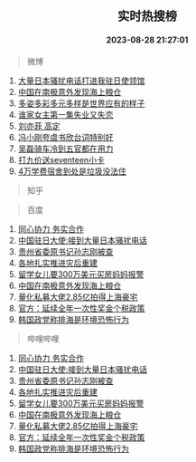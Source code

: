 <div align="center"><h2>实时热搜榜</h2><h4>2023-08-28 21:27:01</h4></div>

> 微博  

1. [大量日本骚扰电话打进我驻日使领馆](https://s.weibo.com/weibo?q=%23%E5%A4%A7%E9%87%8F%E6%97%A5%E6%9C%AC%E9%AA%9A%E6%89%B0%E7%94%B5%E8%AF%9D%E6%89%93%E8%BF%9B%E6%88%91%E9%A9%BB%E6%97%A5%E4%BD%BF%E9%A2%86%E9%A6%86%23&t=31&band_rank=1&Refer=top)<br />
2. [中国在南极意外发现海上粮仓](https://s.weibo.com/weibo?q=%23%E4%B8%AD%E5%9B%BD%E5%9C%A8%E5%8D%97%E6%9E%81%E6%84%8F%E5%A4%96%E5%8F%91%E7%8E%B0%E6%B5%B7%E4%B8%8A%E7%B2%AE%E4%BB%93%23&t=31&band_rank=2&Refer=top)<br />
3. [多姿多彩多元多样是世界应有的样子](https://s.weibo.com/weibo?q=%23%E5%A4%9A%E5%A7%BF%E5%A4%9A%E5%BD%A9%E5%A4%9A%E5%85%83%E5%A4%9A%E6%A0%B7%E6%98%AF%E4%B8%96%E7%95%8C%E5%BA%94%E6%9C%89%E7%9A%84%E6%A0%B7%E5%AD%90%23&t=31&band_rank=3&Refer=top)<br />
4. [谁家女主第一集失业又失恋](https://s.weibo.com/weibo?q=%23%E8%B0%81%E5%AE%B6%E5%A5%B3%E4%B8%BB%E7%AC%AC%E4%B8%80%E9%9B%86%E5%A4%B1%E4%B8%9A%E5%8F%88%E5%A4%B1%E6%81%8B%23&t=31&band_rank=4&Refer=top)<br />
5. [刘亦菲 高定](https://s.weibo.com/weibo?q=%E5%88%98%E4%BA%A6%E8%8F%B2%20%E9%AB%98%E5%AE%9A&t=31&band_rank=5&Refer=top)<br />
6. [冯小刚夸虞书欣台词特别好](https://s.weibo.com/weibo?q=%23%E5%86%AF%E5%B0%8F%E5%88%9A%E5%A4%B8%E8%99%9E%E4%B9%A6%E6%AC%A3%E5%8F%B0%E8%AF%8D%E7%89%B9%E5%88%AB%E5%A5%BD%23&t=31&band_rank=6&Refer=top)<br />
7. [吴磊骑车冷到五官都在用力](https://s.weibo.com/weibo?q=%23%E5%90%B4%E7%A3%8A%E9%AA%91%E8%BD%A6%E5%86%B7%E5%88%B0%E4%BA%94%E5%AE%98%E9%83%BD%E5%9C%A8%E7%94%A8%E5%8A%9B%23&t=31&band_rank=7&Refer=top)<br />
8. [打九价送seventeen小卡](https://s.weibo.com/weibo?q=%E6%89%93%E4%B9%9D%E4%BB%B7%E9%80%81seventeen%E5%B0%8F%E5%8D%A1&t=31&band_rank=8&Refer=top)<br />
9. [4万学费宿舍到处是垃圾没法住](https://s.weibo.com/weibo?q=%234%E4%B8%87%E5%AD%A6%E8%B4%B9%E5%AE%BF%E8%88%8D%E5%88%B0%E5%A4%84%E6%98%AF%E5%9E%83%E5%9C%BE%E6%B2%A1%E6%B3%95%E4%BD%8F%23&t=31&band_rank=9&Refer=top)<br />

> 知乎  


> 百度  

1. [同心协力 务实合作](https://www.baidu.com/s?wd=%E5%90%8C%E5%BF%83%E5%8D%8F%E5%8A%9B+%E5%8A%A1%E5%AE%9E%E5%90%88%E4%BD%9C&sa=fyb_news&rsv_dl=fyb_news)<br />
2. [中国驻日大使:接到大量日本骚扰电话](https://www.baidu.com/s?wd=%E4%B8%AD%E5%9B%BD%E9%A9%BB%E6%97%A5%E5%A4%A7%E4%BD%BF%3A%E6%8E%A5%E5%88%B0%E5%A4%A7%E9%87%8F%E6%97%A5%E6%9C%AC%E9%AA%9A%E6%89%B0%E7%94%B5%E8%AF%9D&sa=fyb_news&rsv_dl=fyb_news)<br />
3. [贵州省委原书记孙志刚被查](https://www.baidu.com/s?wd=%E8%B4%B5%E5%B7%9E%E7%9C%81%E5%A7%94%E5%8E%9F%E4%B9%A6%E8%AE%B0%E5%AD%99%E5%BF%97%E5%88%9A%E8%A2%AB%E6%9F%A5&sa=fyb_news&rsv_dl=fyb_news)<br />
4. [各地扎实推进灾后重建](https://www.baidu.com/s?wd=%E5%90%84%E5%9C%B0%E6%89%8E%E5%AE%9E%E6%8E%A8%E8%BF%9B%E7%81%BE%E5%90%8E%E9%87%8D%E5%BB%BA&sa=fyb_news&rsv_dl=fyb_news)<br />
5. [留学女儿要300万美元买房妈妈报警](https://www.baidu.com/s?wd=%E7%95%99%E5%AD%A6%E5%A5%B3%E5%84%BF%E8%A6%81300%E4%B8%87%E7%BE%8E%E5%85%83%E4%B9%B0%E6%88%BF%E5%A6%88%E5%A6%88%E6%8A%A5%E8%AD%A6&sa=fyb_news&rsv_dl=fyb_news)<br />
6. [中国在南极意外发现海上粮仓](https://www.baidu.com/s?wd=%E4%B8%AD%E5%9B%BD%E5%9C%A8%E5%8D%97%E6%9E%81%E6%84%8F%E5%A4%96%E5%8F%91%E7%8E%B0%E6%B5%B7%E4%B8%8A%E7%B2%AE%E4%BB%93&sa=fyb_news&rsv_dl=fyb_news)<br />
7. [量化私募大佬2.85亿拍得上海豪宅](https://www.baidu.com/s?wd=%E9%87%8F%E5%8C%96%E7%A7%81%E5%8B%9F%E5%A4%A7%E4%BD%AC2.85%E4%BA%BF%E6%8B%8D%E5%BE%97%E4%B8%8A%E6%B5%B7%E8%B1%AA%E5%AE%85&sa=fyb_news&rsv_dl=fyb_news)<br />
8. [官方：延续全年一次性奖金个税政策](https://www.baidu.com/s?wd=%E5%AE%98%E6%96%B9%EF%BC%9A%E5%BB%B6%E7%BB%AD%E5%85%A8%E5%B9%B4%E4%B8%80%E6%AC%A1%E6%80%A7%E5%A5%96%E9%87%91%E4%B8%AA%E7%A8%8E%E6%94%BF%E7%AD%96&sa=fyb_news&rsv_dl=fyb_news)<br />
9. [韩国政党称排海是环境恐怖行为](https://www.baidu.com/s?wd=%E9%9F%A9%E5%9B%BD%E6%94%BF%E5%85%9A%E7%A7%B0%E6%8E%92%E6%B5%B7%E6%98%AF%E7%8E%AF%E5%A2%83%E6%81%90%E6%80%96%E8%A1%8C%E4%B8%BA&sa=fyb_news&rsv_dl=fyb_news)<br />

> 哔哩哔哩  

1. [同心协力 务实合作](https://www.baidu.com/s?wd=%E5%90%8C%E5%BF%83%E5%8D%8F%E5%8A%9B+%E5%8A%A1%E5%AE%9E%E5%90%88%E4%BD%9C&sa=fyb_news&rsv_dl=fyb_news)<br />
2. [中国驻日大使:接到大量日本骚扰电话](https://www.baidu.com/s?wd=%E4%B8%AD%E5%9B%BD%E9%A9%BB%E6%97%A5%E5%A4%A7%E4%BD%BF%3A%E6%8E%A5%E5%88%B0%E5%A4%A7%E9%87%8F%E6%97%A5%E6%9C%AC%E9%AA%9A%E6%89%B0%E7%94%B5%E8%AF%9D&sa=fyb_news&rsv_dl=fyb_news)<br />
3. [贵州省委原书记孙志刚被查](https://www.baidu.com/s?wd=%E8%B4%B5%E5%B7%9E%E7%9C%81%E5%A7%94%E5%8E%9F%E4%B9%A6%E8%AE%B0%E5%AD%99%E5%BF%97%E5%88%9A%E8%A2%AB%E6%9F%A5&sa=fyb_news&rsv_dl=fyb_news)<br />
4. [各地扎实推进灾后重建](https://www.baidu.com/s?wd=%E5%90%84%E5%9C%B0%E6%89%8E%E5%AE%9E%E6%8E%A8%E8%BF%9B%E7%81%BE%E5%90%8E%E9%87%8D%E5%BB%BA&sa=fyb_news&rsv_dl=fyb_news)<br />
5. [留学女儿要300万美元买房妈妈报警](https://www.baidu.com/s?wd=%E7%95%99%E5%AD%A6%E5%A5%B3%E5%84%BF%E8%A6%81300%E4%B8%87%E7%BE%8E%E5%85%83%E4%B9%B0%E6%88%BF%E5%A6%88%E5%A6%88%E6%8A%A5%E8%AD%A6&sa=fyb_news&rsv_dl=fyb_news)<br />
6. [中国在南极意外发现海上粮仓](https://www.baidu.com/s?wd=%E4%B8%AD%E5%9B%BD%E5%9C%A8%E5%8D%97%E6%9E%81%E6%84%8F%E5%A4%96%E5%8F%91%E7%8E%B0%E6%B5%B7%E4%B8%8A%E7%B2%AE%E4%BB%93&sa=fyb_news&rsv_dl=fyb_news)<br />
7. [量化私募大佬2.85亿拍得上海豪宅](https://www.baidu.com/s?wd=%E9%87%8F%E5%8C%96%E7%A7%81%E5%8B%9F%E5%A4%A7%E4%BD%AC2.85%E4%BA%BF%E6%8B%8D%E5%BE%97%E4%B8%8A%E6%B5%B7%E8%B1%AA%E5%AE%85&sa=fyb_news&rsv_dl=fyb_news)<br />
8. [官方：延续全年一次性奖金个税政策](https://www.baidu.com/s?wd=%E5%AE%98%E6%96%B9%EF%BC%9A%E5%BB%B6%E7%BB%AD%E5%85%A8%E5%B9%B4%E4%B8%80%E6%AC%A1%E6%80%A7%E5%A5%96%E9%87%91%E4%B8%AA%E7%A8%8E%E6%94%BF%E7%AD%96&sa=fyb_news&rsv_dl=fyb_news)<br />
9. [韩国政党称排海是环境恐怖行为](https://www.baidu.com/s?wd=%E9%9F%A9%E5%9B%BD%E6%94%BF%E5%85%9A%E7%A7%B0%E6%8E%92%E6%B5%B7%E6%98%AF%E7%8E%AF%E5%A2%83%E6%81%90%E6%80%96%E8%A1%8C%E4%B8%BA&sa=fyb_news&rsv_dl=fyb_news)<br />
